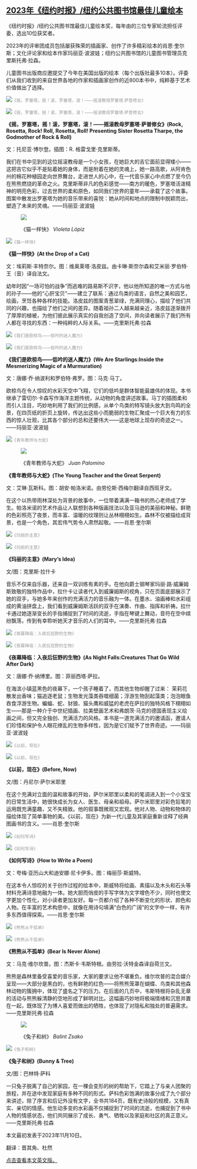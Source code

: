 <!--1703750821000-->
[2023年《纽约时报》/纽约公共图书馆最佳儿童绘本](https://cn.nytimes.com/culture/20231228/best-illustratred-childrens-books/)
------

<section><p>《纽约时报》/纽约公共图书馆最佳儿童绘本奖，每年由的三位专家轮流担任评委，选出10位获奖者。</p><p>2023年的评审团成员包括屡获殊荣的插画家、创作了许多精彩绘本的肖恩·奎尔斯；文化评论家和绘本作家玛丽亚·波波娃；纽约公共图书馆的儿童图书管理员克里斯托弗·拉森。</p><p>儿童图书出版商应邀提交了今年在美国出版的绘本（每个出版社最多10本）。评委们从我们收到的来自世界各地的作家和插画家创作的近800本书中，纯粹基于艺术价值做出了选择。</p><p><img src="https://images.weserv.nl/?url=static01.nyt.com/images/2023/11/12/books/review/12BestIllustrated-Rosetta-02/12BestIllustrated-Rosetta-02-master1050.jpg"><small style="color: #999;">《摇，罗塞塔，摇！滚，罗塞塔，滚！——摇滚教母罗塞塔·萨普修女》</small></p><p><img src="https://images.weserv.nl/?url=static01.nyt.com/images/2023/11/12/books/review/12BestIllustrated-Rosetta/12BestIllustrated-Rosetta-master1050.jpg"><small style="color: #999;">《摇，罗塞塔，摇！滚，罗塞塔，滚！——摇滚教母罗塞塔·萨普修女》</small></p><p><b>《摇，罗塞塔，摇！滚，罗塞塔，滚！——摇滚教母罗塞塔·萨普修女》(Rock, Rosetta, Rock! Roll, Rosetta, Roll! Presenting Sister Rosetta Tharpe, the Godmother of Rock & Roll)</b></p><p>文：托尼亚·博尔登。插图：R. 格雷戈里·克里斯蒂。</p><p>我们在书中见到的这位摇滚教母是一个小女孩，在她巨大的吉它面前显得矮小——这把吉它似乎不是贴着她的身体，而是附着在她的灵魂上，她一路高歌，从阿肯色州的棉花种植园走向世界舞台，走进世人的心中，在一代音乐家心中点燃了至今仍在熊熊燃烧的革命之火。克里斯蒂非凡的色彩感觉——南方的暖色，罗塞塔活泼精神的明亮色彩，过去世界的柔和原色，如同我们世界的童年——承载了这个故事。图案中散发出罗塞塔为她的音乐带来的喜悦：她从时间和地点的限制中脱颖而出，塑造了未来的灵魂。——玛丽亚·波波娃</p><p><figure><img src="https://images.weserv.nl/?url=static01.nyt.com/images/2023/11/12/books/review/12BestIllustrated-AtTheDropOfACat/12BestIllustrated-AtTheDropOfACat-jumbo.jpg"></p><figcaption>《猫一样快》 <cite>Violeta Lópiz</cite></figcaption></figure><p><img src="https://images.weserv.nl/?url=static01.nyt.com/images/2023/11/12/books/review/12BestIllustrated-AtTheDropOfACat-02/12BestIllustrated-AtTheDropOfACat-02-master1050.jpg"><small style="color: #999;">《猫一样快》</small></p><p><b>《猫一样快》(At the Drop of a Cat)</b></p><p>文：埃莉斯·丰特奈尔。图：维奥莱塔·洛皮兹。由卡琳·斯奈尔森和艾米丽·罗伯特·王（音）译自法文。</p><p>幼年时因“一场可怕的战争”而逃难的路易斯不识字，他以他所知道的唯一方式与他的孙子——他的“心肝宝贝”——建立了联系：通过鸟类的语言，自然之美和园艺，绘画，烹饪各种各样的技能。洛皮兹的图案青葱翠绿，充满同理心，描绘了他们共同的兴趣，也描绘了他们之间的差异。随着祖孙二人越来越亲近，洛皮兹逐渐拨开了厚厚的植被，为他们彼此展示真实的自我创造了空间，并向读者展示了我们所有人都在寻找的东西：一种纯粹的人际关系。——克里斯托弗·拉森</p><p><img src="https://images.weserv.nl/?url=static01.nyt.com/images/2023/11/12/books/review/12BestIllustrated-WeAreStarlings/12BestIllustrated-WeAreStarlings-master1050.jpg"><small style="color: #999;">《我们是欧椋鸟——低吟的迷人魔力》</small></p><p><img src="https://images.weserv.nl/?url=static01.nyt.com/images/2023/11/12/books/review/12BestIllustrated-WeAreStarlings-02/12BestIllustrated-WeAreStarlings-02-master1050.jpg"><small style="color: #999;">《我们是欧椋鸟——低吟的迷人魔力》</small></p><p><b>《我们是欧椋鸟——低吟的迷人魔力》(We Are Starlings:Inside the Mesmerizing Magic of a Murmuration)</b></p><p>文：唐娜·乔·纳波利和罗伯特·弗罗。图：马克·马丁。</p><p>欧椋鸟在令人惊叹的水彩天空中飞翔，它们的低吟是群体智能最雄伟的体现。本书继承了雷切尔·卡森写作海洋主题传统，从动物的角度讲述故事。马丁的插图柔和而引人注目，巧妙地利用了我们的比例感，从单个鸟类的特写镜头放大到鸟鸣的全景，在四页纸的折页上旋转，传达出这些小而脆弱的生物汇聚成一个巨大有力的东西的惊人壮观，比其各个部分的总和还要伟大——这是地球上现存的奇迹之一。——玛丽亚·波波娃</p><p><img src="https://images.weserv.nl/?url=static01.nyt.com/images/2023/11/12/books/review/12BestIllustrated-YoungTeacher/12BestIllustrated-YoungTeacher-master1050.jpg"><small style="color: #999;">《青年教师与大蛇》</small></p><p><figure><img src="https://images.weserv.nl/?url=static01.nyt.com/images/2023/11/12/books/review/12BestIllustrated-YoungTeacher-02/12BestIllustrated-YoungTeacher-02-master1050.jpg"></p><figcaption>《青年教师与大蛇》 <cite>Juan Palomino</cite></figcaption></figure><p><b>《青年教师与大蛇》(The Young Teacher and the Great Serpent)</b></p><p>文：艾琳·瓦斯科。图：胡安·帕洛米诺。由劳伦斯·西梅尔翻译自西班牙文。</p><p>在这个以热带雨林深处为背景的故事中，一位带着满满一箱书的热心老师成了学生。帕洛米诺的艺术作品让人联想到各种版画技法以及亚马逊的美丽和神秘。鲜艳的色彩照亮了夜景，而丰富、温暖的纹理则让丛林栩栩如生。森林不仅被描绘成背景，也是一个角色，其宏伟气势令人肃然起敬。——肖恩·奎尔斯</p><p><img src="https://images.weserv.nl/?url=static01.nyt.com/images/2023/11/12/books/review/12BestIllustrated-MarysIdea/12BestIllustrated-MarysIdea-master1050.jpg"><small style="color: #999;">《玛丽的主意》</small></p><p><img src="https://images.weserv.nl/?url=static01.nyt.com/images/2023/11/12/books/review/12BestIllustrated-MarysIdea-02/12BestIllustrated-MarysIdea-02-master1050.jpg"><small style="color: #999;">《玛丽的主意》</small></p><p><b>《玛丽的主意》(Mary’s Idea)</b></p><p>文/图：克里斯·拉什卡</p><p>音乐不仅来自乐器，还来自一双训练有素的手。在他向爵士钢琴家玛丽·路·威廉姆斯致敬的独特作品中，拉什卡让读者代入到威廉姆斯的视角，只在页面底部展示了她的双手，与她多年来创作的充满活力的音乐融为一体。在墨水、油画棒和水彩组成的黄油拼盘上，我们看到威廉姆斯活跃的双手在演奏、作曲、指挥和祈祷。拉什卡通过她逐渐变长的手指捕捉到了时间的流逝，手指在琴键上舞动，音符在空中缤纷飘荡，传到有幸聆听她天才音乐的人们的耳中。——克里斯托弗·拉森</p><p><img src="https://images.weserv.nl/?url=static01.nyt.com/images/2023/11/12/books/review/12BestIllustrated-AsNightFalls/12BestIllustrated-AsNightFalls-master1050.jpg"><small style="color: #999;">《夜幕降临：入夜后狂野的生物》</small></p><p><img src="https://images.weserv.nl/?url=static01.nyt.com/images/2023/11/12/books/review/12BestIllustrated-AsNightFalls-02/12BestIllustrated-AsNightFalls-02-master1050.jpg"><small style="color: #999;">《夜幕降临：入夜后狂野的生物》</small></p><p><b>《夜幕降临：入夜后狂野的生物》(As Night Falls:Creatures That Go Wild After Dark)</b></p><p>文：唐娜·乔·纳博里。图：菲丽西塔·萨拉。</p><p>在海滨小镇蓝黑色的夜幕下，一个孩子睡着了，而其他生物却醒了过来： 茉莉花散发出香味；猫追逐老鼠；生物发光藻类吞噬细菌；浮游生物刮起藻类；泡泡眼鱼吞食浮游生物。蝙蝠、蛇、豺狼、猫头鹰和威猛的老虎在萨拉的独特风格下栩栩如生——那是一种介于中世纪插画、拉美壁画艺术和弗朗茨·马克的德国表现主义绘画之间，但又完全独创、充满活力的风格。本书是一道充满活力的邀请函，邀请人们珍惜和保护令人眼花缭乱的生物多样性，因为是它们赋予了世界奇迹。——玛丽亚·波波娃</p><p><img src="https://images.weserv.nl/?url=static01.nyt.com/images/2023/11/12/books/review/12BestIllustrated-BEFORE_NOW/12BestIllustrated-BEFORE_NOW-master1050.jpg"><small style="color: #999;">《以前，现在》</small></p><p><img src="https://images.weserv.nl/?url=static01.nyt.com/images/2023/11/12/books/review/12BestIllustrated-BEFORE_NOW-02/12BestIllustrated-BEFORE_NOW-02-master1050.jpg"><small style="color: #999;">《以前，现在》</small></p><p><b>《以前，现在》(Before, Now)</b></p><p>文/图：丹尼尔·萨尔米耶里</p><p>在这个充满对立面的温和故事的开始，萨尔米耶里以柔和的笔调进入到一个小宝宝的日常生活中，她很快成长为女人、医生、母亲和祖母。萨尔米耶里对彩色铅笔的运用既充满童趣，又不失精致。他的叙事既微观又宏观。他对人物、动物和物体的描绘体现了简单事物的美。《以前，现在》为新一代儿童及其家庭重新诠释了经典图画书的含义。——肖恩·奎尔斯</p><p><img src="https://images.weserv.nl/?url=static01.nyt.com/images/2023/11/12/books/review/12BestIllustrated-WriteAPoem/12BestIllustrated-WriteAPoem-master1050.jpg"><small style="color: #999;">《如何写诗》</small></p><p><img src="https://images.weserv.nl/?url=static01.nyt.com/images/2023/11/12/books/review/12BestIllustrated-WriteAPoem-02/12BestIllustrated-WriteAPoem-02-master1050.jpg"><small style="color: #999;">《如何写诗》</small></p><p><b>《如何写诗》(How to Write a Poem)</b></p><p>文：夸梅·亚历山大和迪安娜·尼卡伊多。图：梅丽莎·斯威特。</p><p>在这本令人惊叹的关于创作过程的绘本中，斯威特将绘画、素描以及木头和石头等材料充满诗意地融为一体。她大胆而俏皮的手写字体为文字增色不少，同时也使文字更加个性化，对小读者更加友好。每一页都介绍了各种不断变化的形状、颜色和人物。在丰富的艺术构思中，就像在用诗句填满“白色的广阔”的文字中一样，有许多东西值得探索。——肖恩·奎尔斯</p><p><img src="https://images.weserv.nl/?url=static01.nyt.com/images/2023/11/12/books/review/12BestIllustrated-BearIsNeverAlone/12BestIllustrated-BearIsNeverAlone-master1050.jpg"><small style="color: #999;">《熊熊从不孤单》</small></p><p><img src="https://images.weserv.nl/?url=static01.nyt.com/images/2023/11/12/books/review/12BestIllustrated-BearIsNeverAlone-02/12BestIllustrated-BearIsNeverAlone-02-master1050.jpg"><small style="color: #999;">《熊熊从不孤单》</small></p><p><b>《熊熊从不孤单》(Bear Is Never Alone)</b></p><p>文：马克·维尔坎普。图：杰斯卡·韦斯特根。由劳拉·沃特金森译自荷兰文。</p><p>熊熊是森林里备受喜爱的音乐家，大家的要求让他不堪重负。维尔坎普的混合媒介呈现——大部分是黑白的，也有鲜艳的红色——将熊熊笼罩在蝴蝶、鸟类和其他森林动物的簇拥中，体现了盛名之下的压力。在后面的几页中，韦斯特根将杂乱无章的活动与熊熊躲清静的空地形成了鲜明对比。这幅画巧妙地将极端情绪和沉思并置在一起，既体现了为博人喜爱而做出的牺牲，也体现了对隐私和独处的普遍需求。——克里斯托弗·拉森</p><p><figure><img src="https://images.weserv.nl/?url=static01.nyt.com/images/2023/11/12/books/review/12BestIllustrated-BunnyAndTree/12BestIllustrated-BunnyAndTree-jumbo.jpg"></p><figcaption>《兔子和树》 <cite>Balint Zsako</cite></figcaption></figure><p><img src="https://images.weserv.nl/?url=static01.nyt.com/images/2023/11/12/books/review/12BestIllustrated-BunnyAndTree-03/12BestIllustrated-BunnyAndTree-03-master1050.jpg"><small style="color: #999;">《兔子和树》</small></p><p><b>《兔子和树》(Bunny & Tree)</b></p><p>文/图：巴林特·萨科</p><p>一只兔子脱离了自己的家园，在一棵会变形的树的帮助下，它踏上了与亲人团聚的旅程，并在途中发现家庭有多种不同的形式。萨科色彩饱满的故事分成了九个部分来讲述，除了序言和后记外没有文字，全书共184页，既有史诗般的规模，又有真实、亲切的情感。他生动多变的水彩画不仅捕捉到了时间的流逝，也捕捉到了书中人物的情感状态，他们共同展示了成长、勇气、牺牲以及家庭和社区的真正意义。——克里斯托弗·拉森</p></section><footer><p>本文最初发表于2023年11月10日。</p><p>翻译：晋其角、杜然</p><p><a rel="nofollow" target="_blank" href="https://www.nytimes.com/2023/11/10/books/review/best-illustratred-childrens-books.html">点击查看本文英文版。</a></p></footer>
